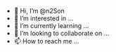 - 👋 Hi, I’m @n2Son
- 👀 I’m interested in ...
- 🌱 I’m currently learning ...
- 💞️ I’m looking to collaborate on ...
- 📫 How to reach me ...

<!---
n2Son/n2Son is a ✨ special ✨ repository because its `README.md` (this file) appears on your GitHub profile.
You can click the Preview link to take a look at your changes.
--->
